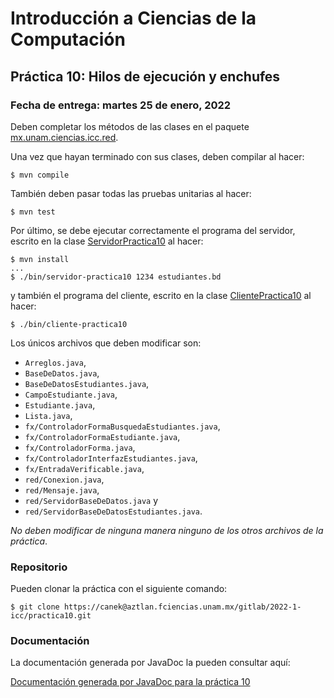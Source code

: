 Introducción a Ciencias de la Computación
=========================================

Práctica 10: Hilos de ejecución y enchufes
------------------------------------------

### Fecha de entrega: martes 25 de enero, 2022

Deben completar los métodos de las clases en el paquete
[mx.unam.ciencias.icc.red](https://aztlan.fciencias.unam.mx/gitlab/2022-1-icc/practica10/-/tree/main/src/main/java/mx/unam/ciencias/icc/red).

Una vez que hayan terminado con sus clases, deben compilar al hacer:

```
$ mvn compile
```

También deben pasar todas las pruebas unitarias al hacer:

```
$ mvn test
```

Por último, se debe ejecutar correctamente el programa del servidor, escrito en la clase
[ServidorPractica10](https://aztlan.fciencias.unam.mx/gitlab/2022-1-icc/practica10/-/tree/main/src/main/java/mx/unam/ciencias/icc/ServidorPractica10.java)
al hacer:

```
$ mvn install
...
$ ./bin/servidor-practica10 1234 estudiantes.bd
```

y también el programa del cliente, escrito en la clase
[ClientePractica10](https://aztlan.fciencias.unam.mx/gitlab/2022-1-icc/practica10/-/tree/main/src/main/java/mx/unam/ciencias/icc/ClientePractica10.java)
al hacer:

```
$ ./bin/cliente-practica10
```

Los únicos archivos que deben modificar son:

* `Arreglos.java`,
* `BaseDeDatos.java`,
* `BaseDeDatosEstudiantes.java`,
* `CampoEstudiante.java`,
* `Estudiante.java`,
* `Lista.java`,
* `fx/ControladorFormaBusquedaEstudiantes.java`,
* `fx/ControladorFormaEstudiante.java`,
* `fx/ControladorForma.java`,
* `fx/ControladorInterfazEstudiantes.java`,
* `fx/EntradaVerificable.java`,
* `red/Conexion.java`,
* `red/Mensaje.java`,
* `red/ServidorBaseDeDatos.java` y
* `red/ServidorBaseDeDatosEstudiantes.java`.

*No deben modificar de ninguna manera ninguno de los otros archivos de la
práctica*.

### Repositorio

Pueden clonar la práctica con el siguiente comando:

```
$ git clone https://canek@aztlan.fciencias.unam.mx/gitlab/2022-1-icc/practica10.git
```

### Documentación

La documentación generada por JavaDoc la pueden consultar aquí:

[Documentación generada por JavaDoc para la práctica
10](https://aztlan.fciencias.unam.mx/~canek/2022-1-icc/practica10/apidocs/index.html)
